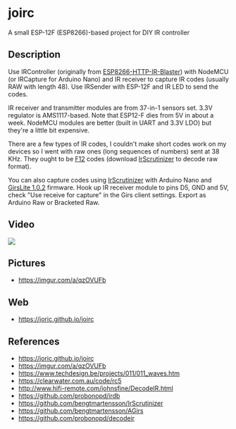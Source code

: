 # joirc

A small ESP-12F (ESP8266)-based project for DIY IR controller

## Description

Use IRController
(originally from [ESP8266-HTTP-IR-Blaster](https://github.com/mdhiggins/ESP8266-HTTP-IR-Blaster))
with NodeMCU (or IRCapture for Arduino Nano) and IR receiver to capture IR codes (usually RAW with length 48).
Use IRSender with ESP-12F and IR LED to send the codes.

IR receiver and transmitter modules are from 37-in-1 sensors set. 3.3V regulator is AMS1117-based.
Note that ESP12-F dies from 5V in about a week. NodeMCU modules are better (built in UART and 3.3V LDO) but they're a little bit expensive.

There are a few types of IR codes, I couldn't make short codes work on my devices so I went with raw ones (long sequences of numbers) sent at 38 KHz.
They ought to be [F12](http://www.hifi-remote.com/johnsfine/DecodeIR.html#F12) codes (download [IrScrutinizer](https://github.com/bengtmartensson/IrScrutinizer/releases/) to decode raw format).

You can also capture codes using [IrScrutinizer](https://github.com/bengtmartensson/IrScrutinizer/releases) with Arduino Nano
and [GirsLite 1.0.2](https://github.com/bengtmartensson/AGirs/releases)
firmware. Hook up IR receiver module to pins D5, GND and 5V, check "Use receive for capture" in the Girs client settings.
Export as Arduino Raw or Bracketed Raw.

## Video

[![](http://img.youtube.com/vi/UZf-yPra764/maxresdefault.jpg)](https://youtu.be/UZf-yPra764)

## Pictures

* https://imgur.com/a/qzOVUFb

## Web

* https://joric.github.io/joirc

## References

* https://joric.github.io/joirc
* https://imgur.com/a/qzOVUFb
* https://www.techdesign.be/projects/011/011_waves.htm
* https://clearwater.com.au/code/rc5
* http://www.hifi-remote.com/johnsfine/DecodeIR.html
* https://github.com/probonopd/irdb
* https://github.com/bengtmartensson/IrScrutinizer
* https://github.com/bengtmartensson/AGirs
* https://github.com/probonopd/decodeir
